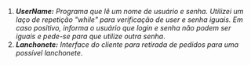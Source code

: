 1. _**UserName:** Programa que lê um nome de usuário e senha. Utilizei um laço de repetição "while" para verificação de user e senha iguais. Em caso positivo, informa o usuário que login e senha não podem ser iguais e pede-se para que utilize outra senha_.
2. _**Lanchonete:** Interface do cliente para retirada de pedidos para uma possível lanchonete_. 

 